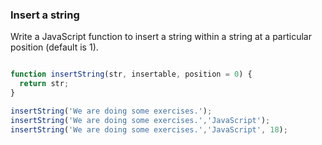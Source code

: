 ### Insert a string

Write a JavaScript function to insert a string within a string at a particular position (default is 1).

```javascript

function insertString(str, insertable, position = 0) {
  return str;
}

insertString('We are doing some exercises.');
insertString('We are doing some exercises.','JavaScript');
insertString('We are doing some exercises.','JavaScript', 18);
```
